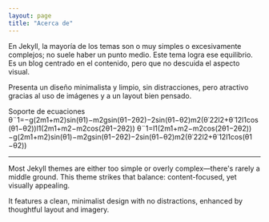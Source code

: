 ```yaml
---
layout: page
title: "Acerca de"
---
```

En Jekyll, la mayoría de los temas son o muy simples o excesivamente complejos; no suele haber un punto medio. Este tema logra ese equilibrio. Es un blog centrado en el contenido, pero que no descuida el aspecto visual.

Presenta un diseño minimalista y limpio, sin distracciones, pero atractivo gracias al uso de imágenes y a un layout bien pensado.

Soporte de ecuaciones
θ¨1=−g(2m1+m2)sin⁡(θ1)−m2gsin⁡(θ1−2θ2)−2sin⁡(θ1−θ2)m2(θ˙22l2+θ˙12l1cos⁡(θ1−θ2))l1(2m1+m2−m2cos⁡(2θ1−2θ2))
θ¨1​=l1​(2m1​+m2​−m2​cos(2θ1​−2θ2​))−g(2m1​+m2​)sin(θ1​)−m2​gsin(θ1​−2θ2​)−2sin(θ1​−θ2​)m2​(θ˙22​l2​+θ˙12​l1​cos(θ1​−θ2​))​

-------------------------------------------------------------------------------

Most Jekyll themes are either too simple or overly complex—there's rarely a middle ground. This theme strikes that balance: content-focused, yet visually appealing.

It features a clean, minimalist design with no distractions, enhanced by thoughtful layout and imagery.

